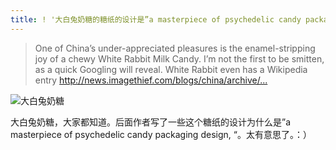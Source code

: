 ```yaml
---
title: ! '大白兔奶糖的糖纸的设计是”a masterpiece of psychedelic candy packaging design '
---
```


<blockquote>
  <p>One of China&#8217;s under-appreciated pleasures is the enamel-stripping joy of a chewy White Rabbit Milk Candy. I&#8217;m not the first to be smitten, as a quick Googling will reveal. White Rabbit even has a Wikipedia entry
  <a href="http://news.imagethief.com/blogs/china/archive/2007/10/17/deconstructing-the-white-rabbit-wrapper.aspx">http://news.imagethief.com/blogs/china/archive/...</a></p>
</blockquote>

<p><img src="http://www.speks.net/intl/wp-content/uploads/cupco/White%20Rabit/white_rabbit.jpg" alt="大白兔奶糖" /></p>

<p>大白兔奶糖，大家都知道。后面作者写了一些这个糖纸的设计为什么是&#8221;a masterpiece of psychedelic candy packaging design, &#8220;。太有意思了。：）</p>
